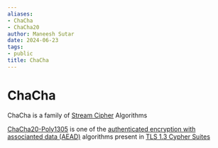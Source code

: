 ```yaml
---
aliases:
- ChaCha
- ChaCha20
author: Maneesh Sutar
date: 2024-06-23
tags:
- public
title: ChaCha
---
```


# ChaCha

ChaCha is a family of [Stream Cipher](encryption.md#Stream-Cipher) Algorithms

[ChaCha20-Poly1305](https://en.wikipedia.org/wiki/ChaCha20-Poly1305) is one of the  [authenticated encryption with associanted data (AEAD)](https://en.wikipedia.org/wiki/Authenticated_encryption#Authenticated_encryption_with_associated_data) algorithms present in [TLS 1.3 Cypher Suites](cypher_suite.md)
